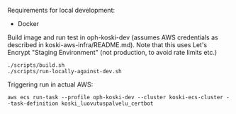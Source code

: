 Requirements for local development:

 * Docker

Build image and run test in oph-koski-dev
(assumes AWS credentials as described in koski-aws-infra/README.md).
Note that this uses Let's Encrypt "Staging Environment"
(not production, to avoid rate limits etc.)

    ./scripts/build.sh
    ./scripts/run-locally-against-dev.sh

Triggering run in actual AWS:

    aws ecs run-task --profile oph-koski-dev --cluster koski-ecs-cluster --task-definition koski_luovutuspalvelu_certbot
